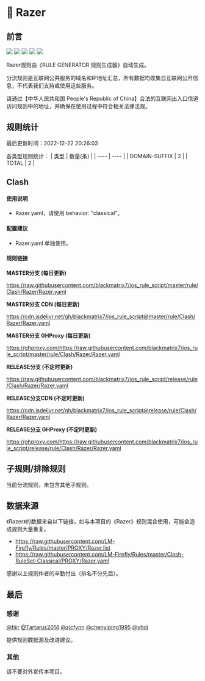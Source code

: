 # 🧸 Razer

## 前言

![](https://shields.io/badge/-移除重复规则-ff69b4) ![](https://shields.io/badge/-DOMAIN与DOMAIN--SUFFIX合并-green) ![](https://shields.io/badge/-DOMAIN--SUFFIX间合并-critical) ![](https://shields.io/badge/-DOMAIN--SUFFIX与DOMAIN--KEYWORD合并-blue) ![](https://shields.io/badge/-IP--CIDR(6)合并-blueviolet) 

Razer规则由《RULE GENERATOR 规则生成器》自动生成。

分流规则是互联网公共服务的域名和IP地址汇总，所有数据均收集自互联网公开信息，不代表我们支持或使用这些服务。

请通过【中华人民共和国 People's Republic of China】合法的互联网出入口信道访问规则中的地址，并确保在使用过程中符合相关法律法规。

## 规则统计

最后更新时间：2022-12-22 20:26:03

各类型规则统计：
| 类型 | 数量(条)  | 
| ---- | ----  |
| DOMAIN-SUFFIX | 2  | 
| TOTAL | 2  | 


## Clash 

#### 使用说明
- Razer.yaml，请使用 behavior: "classical"。

#### 配置建议
- Razer.yaml 单独使用。

#### 规则链接
**MASTER分支 (每日更新)**

https://raw.githubusercontent.com/blackmatrix7/ios_rule_script/master/rule/Clash/Razer/Razer.yaml

**MASTER分支 CDN (每日更新)**

https://cdn.jsdelivr.net/gh/blackmatrix7/ios_rule_script@master/rule/Clash/Razer/Razer.yaml

**MASTER分支 GHProxy (每日更新)**

https://ghproxy.com/https://raw.githubusercontent.com/blackmatrix7/ios_rule_script/master/rule/Clash/Razer/Razer.yaml

**RELEASE分支 (不定时更新)**

https://raw.githubusercontent.com/blackmatrix7/ios_rule_script/release/rule/Clash/Razer/Razer.yaml

**RELEASE分支CDN (不定时更新)**

https://cdn.jsdelivr.net/gh/blackmatrix7/ios_rule_script@release/rule/Clash/Razer/Razer.yaml

**RELEASE分支 GHProxy (不定时更新)**

https://ghproxy.com/https://raw.githubusercontent.com/blackmatrix7/ios_rule_script/release/rule/Clash/Razer/Razer.yaml

## 子规则/排除规则


当前分流规则，未包含其他子规则。

## 数据来源

《Razer》的数据来自以下链接，如与本项目的《Razer》规则混合使用，可能会造成规则大量重复。

- https://raw.githubusercontent.com/LM-Firefly/Rules/master/PROXY/Razer.list
- https://raw.githubusercontent.com/LM-Firefly/Rules/master/Clash-RuleSet-Classical/PROXY/Razer.yaml


感谢以上规则作者的辛勤付出（排名不分先后）。

## 最后

### 感谢

[@fiiir](https://github.com/fiiir) [@Tartarus2014](https://github.com/Tartarus2014) [@zjcfynn](https://github.com/zjcfynn) [@chenyiping1995](https://github.com/chenyiping1995) [@vhdj](https://github.com/vhdj)

提供规则数据源及改进建议。

### 其他

请不要对外宣传本项目。